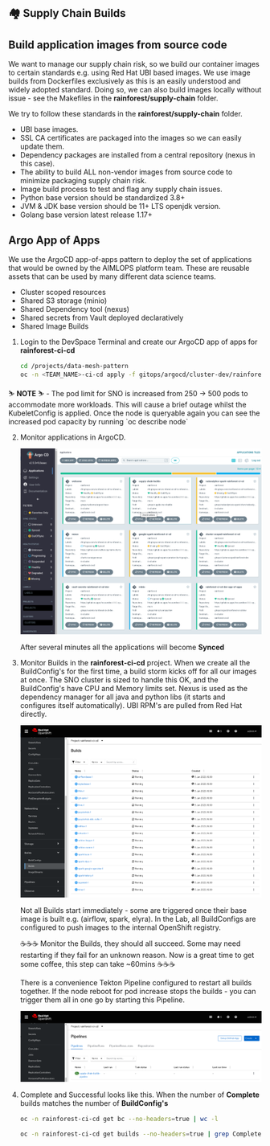 ## 🏘️ Supply Chain Builds
## Build application images from source code

We want to manage our supply chain risk, so we build our container images to certain standards e.g. using Red Hat UBI based images. We use image builds from Dockerfiles exclusively as this is an easily understood and widely adopted standard. Doing so, we can also build images locally without issue - see the Makefiles in the **rainforest/supply-chain** folder.

We try to follow these standards in the **rainforest/supply-chain** folder.
 
- UBI base images.
- SSL CA certificates are packaged into the images so we can easily update them.
- Dependency packages are installed from a central repository (nexus in this case).
- The ability to build ALL non-vendor images from source code to minimize packaging supply chain risk.
- Image build process to test and flag any supply chain issues.
- Python base version should be standardized 3.8+
- JVM & JDK base version should be 11+ LTS openjdk version.
- Golang base version latest release 1.17+

## Argo App of Apps

We use the ArgoCD app-of-apps pattern to deploy the set of applications that would be owned by the AIMLOPS platform team. These are reusable assets that can be used by many different data science teams.

- Cluster scoped resources
- Shared S3 storage (minio)
- Shared Dependency tool (nexus)
- Shared secrets from Vault deployed declaratively
- Shared Image Builds

1. Login to the DevSpace Terminal and create our ArgoCD app of apps for **rainforest-ci-cd**

   ```bash
   cd /projects/data-mesh-pattern
   oc -n <TEAM_NAME>-ci-cd apply -f gitops/argocd/cluster-dev/rainforest-ci-cd-app-of-apps.yaml
   ```

<p class="warn">
    ⛷️ <b>NOTE</b> ⛷️ - The pod limit for SNO is increased from 250 -> 500 pods to accommodate more workloads. This will cause a brief outage whilst the KubeletConfig is applied. Once the node is queryable again you can see the increased pod capacity by running `oc describe node`
</p>
   

2. Monitor applications in ArgoCD.

   ![argocd-rainforest-apps](./images/argocd-rainforest-apps.png)

   After several minutes all the applications will become **Synced**  

3. Monitor Builds in the **rainforest-ci-cd** project. When we create all the BuildConfig's for the first time, a build storm kicks off for all our images at once. The SNO cluster is sized to handle this OK, and the BuildConfig's have CPU and Memory limits set. Nexus is used as the dependency manager for all java and python libs (it starts and configures itself automatically). UBI RPM's are pulled from Red Hat directly.

   ![build-storm](./images/build-storm.png)

   Not all Builds start immediately - some are triggered once their base image is built e.g. (airflow, spark, elyra). In the Lab, all BuildConfigs are configured to push images to the internal OpenShift registry.

   ☕☕☕ Monitor the Builds, they should all succeed. Some may need restarting if they fail for an unknown reason. Now is a great time to get some coffee, this step can take ~60mins ☕☕☕

   There is a convenience Tekton Pipeline configured to restart all builds together. If the node reboot for pod increase stops the builds - you can trigger them all in one go by starting this Pipeline.

   ![build-pipeline](./images/build-pipeline.png)

4. Complete and Successful looks like this. When the number of **Complete** builds matches the number of **BuildConfig's**

   ```bash
   oc -n rainforest-ci-cd get bc --no-headers=true | wc -l
   ```
   
   ```bash
   oc -n rainforest-ci-cd get builds --no-headers=true | grep Complete | wc -l
   ```
